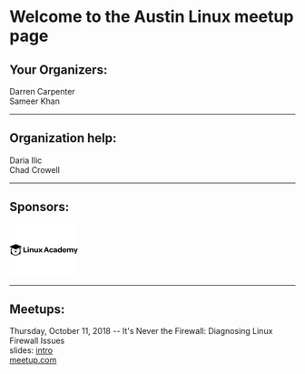 # Welcome to the Austin Linux meetup page

## Your Organizers:  
Darren Carpenter  
Sameer Khan

---

## Organization help:  
Daria Ilic  
Chad Crowell

---

## Sponsors:
[![Linux Academy](LinuxAcademy-logo.png)](https://linuxacademy.com)

---

## Meetups:

Thursday, October 11, 2018 -- It's Never the Firewall: Diagnosing Linux Firewall Issues  
slides: [intro](https://dcarpent74.github.io/reveal.js)  
[meetup.com](https://www.meetup.com/linuxaustin/events/zqmmhqyxnbpb/)
